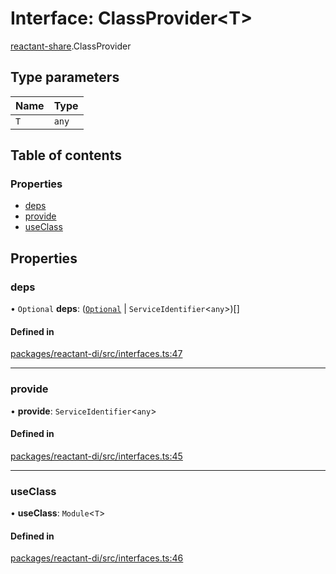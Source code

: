# Interface: ClassProvider<T\>

[reactant-share](../modules/reactant_share.md).ClassProvider

## Type parameters

| Name | Type |
| :------ | :------ |
| `T` | `any` |

## Table of contents

### Properties

- [deps](reactant_share.ClassProvider.md#deps)
- [provide](reactant_share.ClassProvider.md#provide)
- [useClass](reactant_share.ClassProvider.md#useclass)

## Properties

### deps

• `Optional` **deps**: ([`Optional`](../classes/reactant_share.Optional.md) \| `ServiceIdentifier`<`any`\>)[]

#### Defined in

[packages/reactant-di/src/interfaces.ts:47](https://github.com/unadlib/reactant/blob/46d47605/packages/reactant-di/src/interfaces.ts#L47)

___

### provide

• **provide**: `ServiceIdentifier`<`any`\>

#### Defined in

[packages/reactant-di/src/interfaces.ts:45](https://github.com/unadlib/reactant/blob/46d47605/packages/reactant-di/src/interfaces.ts#L45)

___

### useClass

• **useClass**: `Module`<`T`\>

#### Defined in

[packages/reactant-di/src/interfaces.ts:46](https://github.com/unadlib/reactant/blob/46d47605/packages/reactant-di/src/interfaces.ts#L46)

